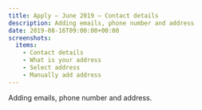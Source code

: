 ```yaml
---
title: Apply – June 2019 – Contact details
description: Adding emails, phone number and address
date: 2019-08-16T09:00:00+00:00
screenshots:
  items:
    - Contact details
    - What is your address
    - Select address
    - Manually add address
---
```


Adding emails, phone number and address.
